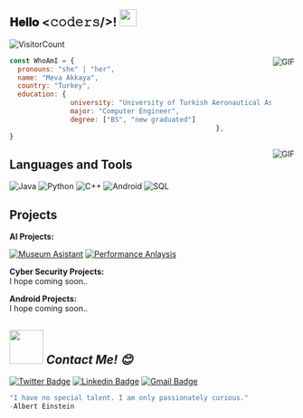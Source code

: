 <h2> 𝐇𝐞𝐥𝐥𝐨 <𝚌𝚘𝚍𝚎𝚛𝚜/>! <img src="https://bornlicensing.com/wp-content/uploads/2018/01/waving_hand_sign_256.gif" width="30px"></h2>

![VisitorCount](https://profile-counter.glitch.me/{akkayameva}/count.svg) 

<img align="right" alt="GIF" src="https://media.giphy.com/media/137EaR4vAOCn1S/giphy.gif" />

```javascript
const WhoAmI = {
  pronouns: "she" | "her",
  name: "Meva Akkaya",
  country: "Turkey",
  education: {
               university: "University of Turkish Aeronautical Association",
               major: "Computer Engineer",
               degree: ["BS", "new graduated"]
                                                   },
}
```
<img align="right" alt="GIF" src="https://badgen.net/badge/girl/who%20can%20code%20♡?&color=green" />


## Languages and Tools
![Java](https://img.shields.io/badge/-Java-000000?style=flat&logo=Java&logoColor=green)
![Python](https://img.shields.io/badge/-Python-000000?style=flat&logo=python&logoColor=green)
![C++](https://img.shields.io/badge/-C++-000000?style=flat&logo=C%2B%2B&logoColor=green)
![Android](https://img.shields.io/badge/-Android-000000?style=flat&logo=Android&logoColor=green)
![SQL](https://img.shields.io/badge/-SQL-000000?style=flat&logo=MySQL&logoColor=green)


## Projects

**AI Projects:**

[![Museum Asistant](https://img.shields.io/badge/-🤖&nbsp;&nbsp;Museum&nbsp;Asistant-000000?style=flat)](https://github.com/Susam-Sokagi/Muze-Asistani)
[![Performance Anlaysis](https://img.shields.io/badge/-📞&nbsp;&nbsp;Performance&nbsp;Analysis-000000?style=flat)](https://github.com/akkayameva)

**Cyber Security Projects:**
<br>I hope coming soon..

**Android Projects:**
<br>I hope coming soon..



## <img src="https://media.giphy.com/media/LnQjpWaON8nhr21vNW/giphy.gif" width="60"> <em><b>Contact Me!</b> 😊</em>
[![Twitter Badge](https://img.shields.io/badge/-Twitter-1ca0f1?style=flat-square&logo=twitter&logoColor=white&link=https://twitter.com/akkayameva)](https://twitter.com/akkayameva) 
[![Linkedin Badge](https://img.shields.io/badge/-Linkedin-blue?style=flat-square&logo=Linkedin&logoColor=white&link=https://www.linkedin.com/in/akkayameva/)](https://www.linkedin.com/in/akkayameva) 
[![Gmail Badge](https://img.shields.io/badge/-Gmail-c14438?style=flat-square&logo=Gmail&logoColor=white&link=mailto:akkayameva@gmail.com)](mailto:akkayameva@gmail.com)

```javascript
"I have no special talent. I am only passionately curious."
-Albert Einstein
```


